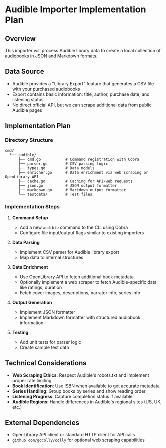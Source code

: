 # Audible Importer Implementation Plan

## Overview

This importer will process Audible library data to create a local collection of audiobooks in JSON and Markdown formats.

## Data Source

- Audible provides a "Library Export" feature that generates a CSV file with your purchased audiobooks
- Export contains basic information: title, author, purchase date, and listening status
- No direct official API, but we can scrape additional data from public Audible pages

## Implementation Plan

### Directory Structure

```
cmd/
  └── audible/
      ├── cmd.go           # Command registration with Cobra
      ├── parser.go        # CSV parsing logic
      ├── types.go         # Data models
      ├── enricher.go      # Data enrichment via web scraping or OpenLibrary API
      ├── cache.go         # Caching for API/web requests
      ├── json.go          # JSON output formatter
      ├── markdown.go      # Markdown output formatter
      └── testdata/        # Test files
```

### Implementation Steps

1. **Command Setup**

   - Add a new `audible` command to the CLI using Cobra
   - Configure file input/output flags similar to existing importers

2. **Data Parsing**

   - Implement CSV parser for Audible library export
   - Map data to internal structures

3. **Data Enrichment**

   - Use OpenLibrary API to fetch additional book metadata
   - Optionally implement a web scraper to fetch Audible-specific data like ratings, duration
   - Fetch cover images, descriptions, narrator info, series info

4. **Output Generation**

   - Implement JSON formatter
   - Implement Markdown formatter with structured audiobook information

5. **Testing**
   - Add unit tests for parser logic
   - Create sample test data

## Technical Considerations

- **Web Scraping Ethics**: Respect Audible's robots.txt and implement proper rate limiting
- **Book Identification**: Use ISBN when available to get accurate metadata
- **Series Handling**: Group books by series and show reading order
- **Listening Progress**: Capture completion status if available
- **Audible Regions**: Handle differences in Audible's regional sites (US, UK, etc.)

## External Dependencies

- OpenLibrary API client or standard HTTP client for API calls
- `github.com/gocolly/colly` for optional web scraping capabilities
